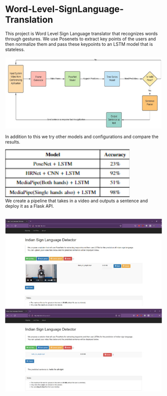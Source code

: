 # Word-Level-SignLanguage-Translation
This project is Word Level Sign Language translator that recognizes words through gestures. We use Posenets to extract key points of the users and then normalize them and pass these keypoints to an LSTM model that is stateless. <br/> <br/>
![alt text](https://github.com/EbsHirani/Word-Level-SignLanguage-Translation/blob/main/images/Flow.jpg)


In addition to this we try other models and configurations and compare the results. <br/>

<img src="https://github.com/EbsHirani/Word-Level-SignLanguage-Translation/blob/main/images/results.jpg" alt="results" width="400"/>
<br/>
We create a pipeline that takes in a video and outputs a sentence and deploy it as a Flask API.<br/><br/>

![alt text](https://github.com/EbsHirani/Word-Level-SignLanguage-Translation/blob/main/images/Screenshot%201.jpg)<br/>
![alt text](https://github.com/EbsHirani/Word-Level-SignLanguage-Translation/blob/main/images/Screenshot%202.jpg)
